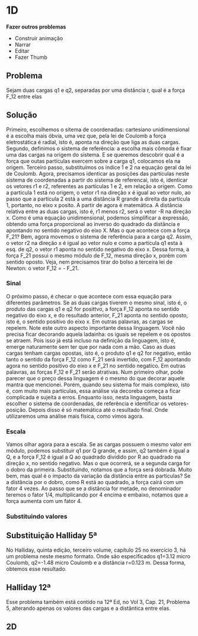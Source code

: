 # 1D
**Fazer outros problemas**

- Construir animação
- Narrar
- Editar
- Fazer Thumb

## Problema
Sejam duas cargas q1 e q2, separadas por uma distância r, qual é a força F_12 entre elas 

## Solução
Primeiro, escolhemos o sitema de coordenadas: cartesiano unidimensional é a escolha mais óbvia, uma vez que, pela lei de Coulomb a força eletrostática é radial, isto é, aponta na direção que liga as duas cargas.
Segundo, definimos o sistema de referência: a escolha mais cômoda é fixar uma das cargas na origem do sistema. E se queremos descobrir qual é a força que outas partículas exercem sobre a carga q1, colocamos ela na origem. 
Terceiro passo, substituímos os índice 1 e 2 na equação geral da lei de Coulomb. 
Agora, precisamos identicar as posições das partículas neste sistema de coordenadas a partir do sistema de referencai, isto é, identicar os vetores r1 e r2, referentes as partículas 1 e 2, em relação a origem. Como a partícula 1 está no origem, o vetor r1 na direção x é igual ao vetor nulo, ao passo que a partícula 2 está a uma distância R grande à direita da partícula 1, portanto, no eixo x posito. 
A partir de agora é matemática. A distância relativa entre as duas cargas, isto é, r1 menos r2, será o vetor -R na direção x. Como é uma equação unidimensional,  podemos simplificar a expressão, obtendo uma força proporcional ao inverso do quadrado da distância e apontando no sentido negativo do eixo X. Mas o que acontece com a força F_21? Bem, agora movemos o sistema de referência para a carga q2. Assim, o vetor r2 na direção x é igual ao vetor nulo e como a partícula q1 esta à esq. de q2, o vetor r1 aponta no sentido negativo do eixo x. Dessa forma, a força F_21 possui o mesmo módulo de F_12, mesma direção x, porém com sentido oposto. Veja, nem precisamos tirar do bolso a terceira lei de Newton: o vetor F_12 = - F_21.

### Sinal
O próximo passo, é checar o que acontece com essa equação para diferentes parâmetros. Se as duas cargas tiverem o mesmo sinal, isto é, o produto das cargas q1 e q2 for posittvo, a força F_12 aponta no sentido negativo do eixo x, e do resultado anterior, F_21 aponta no sentido oposto, isto é, o sentido positivo do eixo x. Em outras palavras, as cargas se repelem. Note este outro aspecto importante dessa linguagem. Você não precisa ficar decorando aquela ladainha: os iguais se repelem e os opostos se atraem. Pois isso já está incluso na definição da linguagem, isto é, emerge naturamente sem ter que por nada com a mão. Caso as duas cargas tenham cargas opostas, isto é, o produto q1 e q2 for negativo, então tanto o sentido da força F_12 como F_21 será invertido, com F_12 apontando agora no sentido positivo do eixo x e F_21 no sentido negatico. Em outras palavras, as forças F_12 e F_21 serão atrativas. Num primeiro olhar, pode parecer que o preço dessa linguagem é o mesmo do que decorar aquele mantra que mencionei. Porém, quando seu sistema for mais complexo, isto é, com muito mais partículas, essa análise via decoreba começa a ficar complicada e sujeita a erros. Enquanto isso, nesta linguagem, basta escolher o sistema de coordenadas, de referência e identificar os vetores-posição. Depois disso é só matemática até o resultado final. Onde utilizaremos uma análise mais física, como vimos agora.

### Escala
Vamos olhar agora para a escala. Se as cargas possuem o mesmo valor em módulo, podemos substituir q1 por Q grande, e assim, q2 também é igual a Q, e a força F_12 é igual a Q ao quadrado dividido por R ao quadrado na direção x, no sentido negativo. Mas o que ocorrerá, se a segunda carga for o dobro da primeira. Substituindo, notamos que a força será dobrada. Muito bem, mas qual é o impacto da variação da distância entre as partículas? Se a distância por o dobro, como R está ao quadrado, a força cairá com um fator 4 vezes. Ao passo que se a distância for metade, no denominador teremos o fator 1/4, multiplicando por 4 encima e embaixo, notamos que a força aumenta com um fator 4.

### Substituindo valores

## Substituição Halliday 5ª
No Halliday, quinta edição, terceiro volume, capítulo 25 no exercício 3, há um problema neste mesmo formato. Onde são especificados q1=3.12 micro Coulomb, q2=-1.48 micro Coulomb e a distância r=0.123 m. Dessa forma, obtemos esse resultado.
## Halliday 12ª
Esse problema também está contido na 12ª Ed, no Vol 3, Cap. 21, Problema 5, alterando apenas os valores das cargas e a distântica entre elas.

## 2D